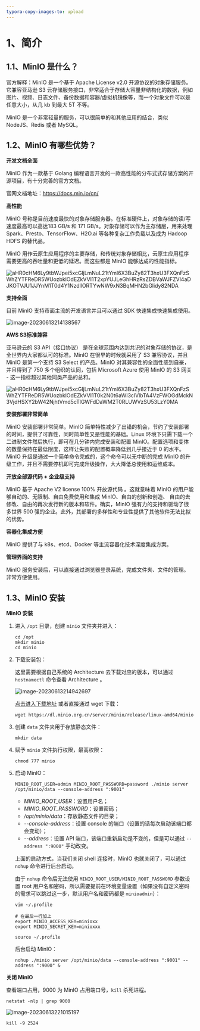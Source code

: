 ```yaml
---
typora-copy-images-to: upload
---
```


# 1、简介

## 1.1、MinIO 是什么？

官方解释：MinIO 是一个基于 Apache License v2.0 开源协议的对象存储服务。它兼容亚马逊 S3 云存储服务接口，非常适合于存储大容量非结构化的数据，例如图片、视频、日志文件、备份数据和容器/虚拟机镜像等，而一个对象文件可以是任意大小，从几 kb 到最大 5T 不等。

MinIO 是一个非常轻量的服务，可以很简单的和其他应用的结合，类似 NodeJS、Redis 或者 MySQL。



## 1.2、MinIO 有哪些优势？

**开发文档全面**

MinIO 作为一款基于 Golang 编程语言开发的一款高性能的分布式式存储方案的开源项目，有十分完善的官方文档。

官网文档地址：https://docs.min.io/cn/



**高性能**

MinIO 号称是目前速度最快的对象存储服务器。在标准硬件上，对象存储的读/写速度最高可以高达183 GB/s 和 171 GB/s。对象存储可以作为主存储层，用来处理 Spark、Presto、TensorFlow、H2O.ai 等各种复杂工作负载以及成为 Hadoop HDFS 的替代品。

MinIO 用作云原生应用程序的主要存储，和传统对象存储相比，云原生应用程序需要更高的吞吐量和更低的延迟。而这些都是 MinIO 能够达成的性能指标。

![aHR0cHM6Ly9tbWJpei5xcGljLmNuL21tYml6X3BuZy82T3hxU3FXQnFzSWhZYTFReDR5WUozbklOdEZkVVI1T2xpYUJLeGhHRzRsZDBVaWJFZVl4aDJKOTVJU1JJYnM1T0d4Y1NzdllORTYwNW9xN3BqMHN2bGlidy82NDA](https://orichalcos-typora-img.oss-cn-shanghai.aliyuncs.com/typora-img/aHR0cHM6Ly9tbWJpei5xcGljLmNuL21tYml6X3BuZy82T3hxU3FXQnFzSWhZYTFReDR5WUozbklOdEZkVVI1T2xpYUJLeGhHRzRsZDBVaWJFZVl4aDJKOTVJU1JJYnM1T0d4Y1NzdllORTYwNW9xN3BqMHN2bGlidy82NDA.png)



**支持全面**

目前 MinIO 支持市面主流的开发语言并且可以通过 SDK 快速集成快速集成使用。

![image-20230613214138567](https://orichalcos-typora-img.oss-cn-shanghai.aliyuncs.com/typora-img/image-20230613214138567.png)



**AWS S3标准兼容**

亚马逊云的 S3 API（接口协议） 是在全球范围内达到共识的对象存储的协议，是全世界内大家都认可的标准。MinIO 在很早的时候就采用了 S3 兼容协议，并且 MinIO 是第一个支持 S3 Select 的产品。MinIO 对其兼容性的全面性感到自豪， 并且得到了 750 多个组织的认同，包括 Microsoft Azure 使用 MinIO 的 S3 网关 - 这一指标超过其他同类产品的总和。

![aHR0cHM6Ly9tbWJpei5xcGljLmNuL21tYml6X3BuZy82T3hxU3FXQnFzSWhZYTFReDR5WUozbklOdEZkVVI1T0k2N0t6aWI3clVlbTA4VzFWOGdMckN3VjdHSXY2bW42NjhtVmd5cTlGWFdDaWM2T0RLUWVzSU53LzY0MA](https://orichalcos-typora-img.oss-cn-shanghai.aliyuncs.com/typora-img/aHR0cHM6Ly9tbWJpei5xcGljLmNuL21tYml6X3BuZy82T3hxU3FXQnFzSWhZYTFReDR5WUozbklOdEZkVVI1T0k2N0t6aWI3clVlbTA4VzFWOGdMckN3VjdHSXY2bW42NjhtVmd5cTlGWFdDaWM2T0RLUWVzSU53LzY0MA.png)



**安装部署非常简单**

MinIO 安装部署非常简单。MinIO 简单特性减少了出错的机会，节约了安装部署的时间，提供了可靠性，同时简单性又是性能的基础。Linux 环境下只需下载一个二进制文件然后执行，即可在几分钟内完成安装和配置 MinIO。配置选项和变体的数量保持在最低限度，这样让失败的配置概率降低到几乎接近于 0 的水平。MinIO 升级是通过一个简单命令完成的，这个命令可以无中断的完成 MinIO 的升级工作，并且不需要停机即可完成升级操作，大大降低总使用和运维成本。



**开放全部源代码 + 企业级支持**

MinIO 基于 Apache V2 license 100% 开放源代码 。这就意味着 MinIO 的用户能够自动的、无限制、自由免费使用和集成 MinIO、自由的创新和创造、 自由的去修改、自由的再次发行新的版本和软件。确实，MinIO 强有力的支持和驱动了很多世界 500 强的企业。此外，其部署的多样性和专业性提供了其他软件无法比拟的优势。



**容器化集成方便**

MinIO 提供了与 k8s、etcd、Docker 等主流容器化技术深度集成方案。



**管理界面的支持**

MinIO 服务安装后，可以直接通过浏览器登录系统，完成文件夹、文件的管理。非常方便使用。



## 1.3、MinIO 安装

**MinIO 安装**

1. 进入 `/opt` 目录，创建 `minio` 文件夹并进入：

   ```shell 
   cd /opt
   mkdir minio
   cd minio
   ```

2. 下载安装包：

   这里需要根据自己系统的 Architecture 去下载对应的版本，可以通过 `hostnamectl` 命令查看 Architecture 。

   ![image-20230613214942697](https://orichalcos-typora-img.oss-cn-shanghai.aliyuncs.com/typora-img/image-20230613214942697.png)

   [点击进入下载地址](https://min.io/download#/linux) 或者直接通过 wget 下载：

   ```shell
   wget https://dl.minio.org.cn/server/minio/release/linux-amd64/minio
   ```

3. 创建 `data` 文件夹用于存放静态文件：

   ```shell
   mkdir data
   ```

4. 赋予 `minio` 文件执行权限，最高权限：

   ```shell
   chmod 777 minio
   ```

5. 启动 MinIO：

   ```shell
   MINIO_ROOT_USER=admin MINIO_ROOT_PASSWORD=password ./minio server /opt/minio/data --console-address ":9001"
   ```

   - *MINIO_ROOT_USER*：设置用户名；
   - *MINIO_ROOT_PASSWORD*：设置密码；
   - */opt/minio/data*：存放静态文件的目录；
   - *--console-address*：设置 console 的端口（设置的话每次启动该端口都会变动）；
   - *--address*：设置 API 端口，该端口重新启动是不变的，但是可以通过 `--address ":9000"` 手动改变。

   上面的启动方式，当我们关闭 shell 连接时，MinIO 也就关闭了，可以通过 `nohup` 命令进行后台启动。

   由于 `nohup` 命令后无法使用 `MINIO_ROOT_USER/MINIO_ROOT_PASSWORD` 参数设置 root 用户名和密码，所以需要提前在环境变量设置（如果没有自定义密码的需求可以跳过这一步，默认用户名和密码都是 `minioadmin`）：

   ```shell
   vim ~/.profile
   
   # 在最后一行加上
   export MINIO_ACCESS_KEY=minioxx
   export MINIO_SECRET_KEY=minioxxx
   
   source ~/.profile
   ```

   后台启动 MinIO：

   ```shell
   nohup ./minio server /opt/minio/data --console-address ":9001" --address ":9000" &
   ```



**关闭 MinIO**

查看端口占用，9000 为 MinIO 占用端口号，`kill` 杀死进程。

```shell
netstat -nlp | grep 9000
```

![image-20230613221015197](https://orichalcos-typora-img.oss-cn-shanghai.aliyuncs.com/typora-img/image-20230613221015197.png)

```shell
kill -9 2524
```


